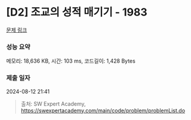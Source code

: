 # [D2] 조교의 성적 매기기 - 1983 

[문제 링크](https://swexpertacademy.com/main/code/problem/problemDetail.do?contestProbId=AV5PwGK6AcIDFAUq) 

### 성능 요약

메모리: 18,636 KB, 시간: 103 ms, 코드길이: 1,428 Bytes

### 제출 일자

2024-08-12 21:41



> 출처: SW Expert Academy, https://swexpertacademy.com/main/code/problem/problemList.do